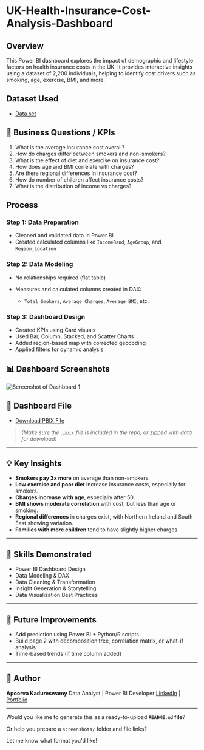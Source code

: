 # UK-Health-Insurance-Cost-Analysis-Dashboard
## Overview

This Power BI dashboard explores the impact of demographic and lifestyle factors on health insurance costs in the UK. It provides interactive insights using a dataset of 2,200 individuals, helping to identify cost drivers such as smoking, age, exercise, BMI, and more.

## Dataset Used
- <a href="https://github.com/Apoorva-Kadureswamy/UK-Health-Insurance-Cost-Analysis-Dashboard/blob/main/uk_health_insurance_dataset.csv">Data set</a>


## 🎯 Business Questions / KPIs

1. What is the average insurance cost overall?                
2. How do charges differ between smokers and non-smokers?     
3. What is the effect of diet and exercise on insurance cost? 
4. How does age and BMI correlate with charges?               
5. Are there regional differences in insurance cost?          
6. How do number of children affect insurance costs?          
7. What is the distribution of income vs charges?             

## Process

### Step 1: Data Preparation

* Cleaned and validated data in Power BI
* Created calculated columns like `IncomeBand`, `AgeGroup`, and `Region_Location`

### Step 2: Data Modeling

* No relationships required (flat table)
* Measures and calculated columns created in DAX:

  * `Total Smokers`, `Average Charges`, `Average BMI`, etc.

### Step 3: Dashboard Design

* Created KPIs using Card visuals
* Used Bar, Column, Stacked, and Scatter Charts
* Added region-based map with corrected geocoding
* Applied filters for dynamic analysis


## 📊 Dashboard Screenshots
![Screenshot of Dashboard 1](https://github.com/user-attachments/assets/6eb65936-364b-4302-b64e-7313f4ec08c5)


## 🔗 Dashboard File

* [Download PBIX File](./HEALTH_INS.pbix)

> *(Make sure the `.pbix` file is included in the repo, or zipped with data for download)*

---

## 💡 Key Insights

* **Smokers pay 3x more** on average than non-smokers.
* **Low exercise and poor diet** increase insurance costs, especially for smokers.
* **Charges increase with age**, especially after 50.
* **BMI shows moderate correlation** with cost, but less than age or smoking.
* **Regional differences** in charges exist, with Northern Ireland and South East showing variation.
* **Families with more children** tend to have slightly higher charges.

---

## 🧠 Skills Demonstrated

* Power BI Dashboard Design
* Data Modeling & DAX
* Data Cleaning & Transformation
* Insight Generation & Storytelling
* Data Visualization Best Practices

---

## 📌 Future Improvements

* Add prediction using Power BI + Python/R scripts
* Build page 2 with decomposition tree, correlation matrix, or what-if analysis
* Time-based trends (if time column added)

---

## 👤 Author

**Apoorva Kadureswamy**
Data Analyst | Power BI Developer
[LinkedIn](#) | [Portfolio](#)

---

Would you like me to generate this as a ready-to-upload **`README.md` file**?

Or help you prepare a `screenshots/` folder and file links?

Let me know what format you'd like!
